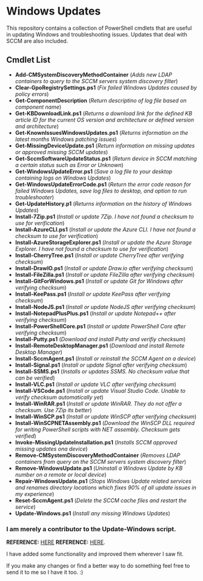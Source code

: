 # Windows Updates

This repository contains a collection of PowerShell cmdlets that are useful in updating Windows and troubleshooting issues. Updates that deal with SCCM are also included.


## Cmdlet List

- **Add-CMSystemDiscoveryMethodContainer** (*Adds new LDAP containers to query to the SCCM servers system discovery filter*)
- **Clear-GpoRegistrySettings.ps1** (*Fix failed Windows Updates caused by policy errors*)
- **Get-ComponentDescription** (*Return descriptino of log file based on component name*)
- **Get-KBDownloadLink.ps1** (*Returns a download link for the defined KB article ID for the current OS version and architecture or defined version and architecture*)
- **Get-KnownIssuesWindowsUpdates.ps1** (*Returns information on the latest months Windows patching issues*)
- **Get-MissingDeviceUpdate.ps1** (*Return information on missing updates or approved missing SCCM updates*)
- **Get-SccmSoftwareUpdateStatus.ps1** (*Return device in SCCM matching a certain status such as Error or Unknown*)
- **Get-WindowsUpdateError.ps1** (*Save a log file to your desktop containing logs on Windows Updates*)
- **Get-WindowsUpdateErrorCode.ps1** (*Return the error code reason for failed Windows Updates, save log files to desktop, and option to run troubleshooter*)
- **Get-UpdateHistory.p1** (*Returns information on the history of Windows Updates*)
- **Install-7Zip.ps1** (*Install or update 7Zip. I have not found a checksum to use for verification*)
- **Install-AzureCLI.ps1** (*Install or update the Azure CLI. I have not found a checksum to use for verification*)
- **Install-AzureStorageExplorer.ps1** (*Install or update the Azure Storage Explorer. I have not found a checksum to use for verification*)
- **Install-CherryTree.ps1** (*Install or update CherryTree after verifying checksum*)
- **Install-DrawIO.ps1** (*Install or update Draw.io after verifying checksum*)
- **Install-FileZilla.ps1** (*Install or update FileZilla after verifying checksum*)
- **Install-GitForWindows.ps1** (*Install or update Git for Windows after verifying checksum*)
- **Install-KeePass.ps1** (*Install or update KeePass after verifying checksum*)
- **Install-NodeJS.ps1** (*Install or update NodeJS after verifying checksum*)
- **Install-NotepadPlusPlus.ps1** (*Install or update Notepad++ after verifying checksum*)
- **Install-PowerShellCore.ps1** (*Install or update PowerShell Core after verifying checksum*)
- **Install-Putty.ps1** (*Download and install Putty and verifiy checksum*)
- **Install-RemoteDesktopManager.ps1** (*Download and install Remote Desktop Manager*)
- **Install-SccmAgent.ps1** (*Install or reinstall the SCCM Agent on a device*)
- **Install-Signal.ps1** (*Install or update Signal after verifying checksum*)
- **Install-SSMS.ps1** (*Installs or updates SSMS. No checksum value that can be verified*)
- **Install-VLC.ps1** (*Install or update VLC after verifying checksum*)
- **Install-VSCode.ps1** (*Install or update Visual Studio Code. Unable to verify checksum automatically yet*)
- **Install-WinRAR.ps1** (*Install or update WinRAR. They do not offer a checksum. Use 7Zip its better*)
- **Install-WinSCP.ps1** (*Install or update WinSCP after verifying checksum*)
- **Install-WinSCPNETAssembly.ps1** (*Download the WinSCP DLL required for writing PowerShell scripts with NET assembly. Checksum gets verified*)
- **Invoke-MissingUpdateInstallation.ps1** (*Installs SCCM approved missing updates ona device*)
- **Remove-CMSystemDiscoveryMethodContainer** (*Removes LDAP containers from query on the SCCM servers system discovery filter*)
- **Remove-WindowsUpdate.ps1** (*Uninstall a Windows Update by KB number on a remote or local device*)
- **Repair-WindowsUpdate.ps1** (*Stops Windows Update related services and renames directory locations which fixes 90% of all update issues in my experience*)
- **Reset-SccmAgent.ps1** (*Delete the SCCM cache files and restart the service*)
- **Update-Windows.ps1** (*Install any missing Windows Updates*)


### I am merely a contributor to the Update-Windows script. 

__REFERENCE:__ <a href="https://social.technet.microsoft.com/Forums/en-US/6f35129d-735d-4ca0-8cc4-786ae901e4f2/powershell-script-to-download-install-windows-updates?forum=winserverwsus">HERE</a> 
__REFERENCE:__ <a href="https://gallery.technet.microsoft.com/scriptcenter/Reset-WindowsUpdateps1-e0c5eb78">HERE</a>. 

I have added some functionality and improved them wherever I saw fit.

If you make any changes or find a better way to do something feel free to send it to me so I have it too. :)
